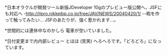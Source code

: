 *日本オラクルが開発ツール新版JDeveloper 10gのプレビュー版公開へ，JSFにも対応へ
-http://itpro.nikkeibp.co.jp/free/JAV/NEWS/20040420/1/
--暇を作って触ってみたい… JSFのあたりが、強く惹かれます…。

*世間的には連休中なのかしら
電車が空いていました。

*日付変更まで内内部レビュー
とほほ (苦笑) へろへろです。「どろどろ」になっています。

